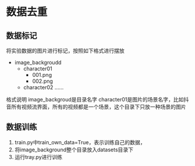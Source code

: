 # 数据去重

## 数据标记

将实验数据的图片进行标记，按照如下格式进行摆放

- image_backgroudd   
    - character01
        - 001.png
        - 002.png
    - character02
    ......

格式说明
image_backgroud是目录名字
character01是图片的场景名字，比如抖音所有视频流界面，所有的视频都是一个场景，这个目录下只放一种场景的图片

## 数据训练

1. train.py中train_own_data=True，表示训练自己的数据，
2. 将image_background整个目录放入datasets目录下
3. 运行tray.py进行训练